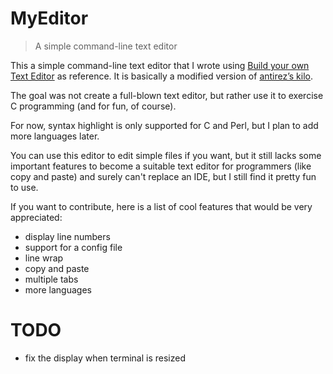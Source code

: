 # MyEditor
> A simple command-line text editor

This a simple command-line text editor that I wrote using [Build your own Text Editor](https://github.com/danistefanovic/build-your-own-x#build-your-own-text-editor) as reference. It is basically a modified version of [antirez’s kilo](https://github.com/danistefanovic/build-your-own-x#build-your-own-text-editor).

The goal was not create a full-blown text editor, but rather use it to exercise C programming (and for fun, of course).

For now, syntax highlight is only supported for C and Perl, but I plan to add more languages later.

You can use this editor to edit simple files if you want, but it still lacks some important features to become a suitable text editor for programmers (like copy and paste) and surely can't replace an IDE, but I still find it pretty fun to use.

If you want to contribute, here is a list of cool features that would be very appreciated:
- display line numbers
- support for a config file
- line wrap
- copy and paste
- multiple tabs
- more languages

# TODO
- fix the display when terminal is resized

